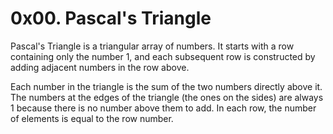 # 0x00. Pascal's Triangle

Pascal's Triangle is a triangular array of numbers. It starts with a row containing only the number 1, and each subsequent row is constructed by adding adjacent numbers in the row above.

Each number in the triangle is the sum of the two numbers directly above it. The numbers at the edges of the triangle (the ones on the sides) are always 1 because there is no number above them to add. In each row, the number of elements is equal to the row number.

